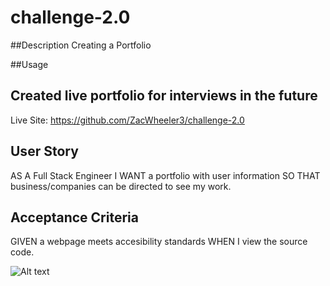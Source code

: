 # challenge-2.0

##Description
Creating a Portfolio

##Usage

## Created live portfolio for interviews in the future

Live Site: https://github.com/ZacWheeler3/challenge-2.0

## User Story 

AS A Full Stack Engineer
I WANT a portfolio with user information
SO THAT business/companies can be directed to see my work.

## Acceptance Criteria
GIVEN a webpage meets accesibility standards
WHEN I view the source code.

![Alt text](![image](https://user-images.githubusercontent.com/126937068/229011173-aaffcaea-9e69-4506-895b-4678e084a5f0.png) "Zac Portfolio")
